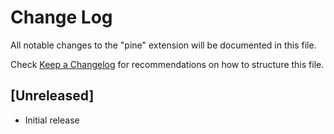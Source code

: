 # Change Log

All notable changes to the "pine" extension will be documented in this file.

Check [Keep a Changelog](http://keepachangelog.com/) for recommendations on how to structure this file.

## [Unreleased]

- Initial release